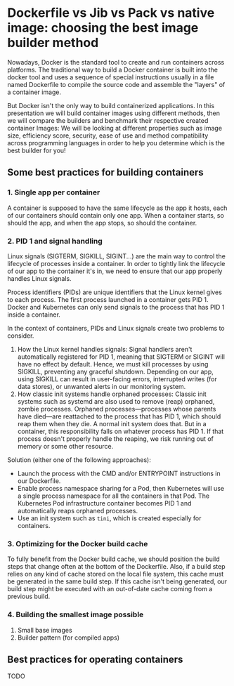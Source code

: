 # Dockerfile vs Jib vs Pack vs native image: choosing the best image builder method

Nowadays, Docker is the standard tool to create and run containers across platforms. The traditional way to build a Docker container is built into the docker tool and uses a sequence of special instructions usually in a file named Dockerfile to compile the source code and assemble the "layers" of a container image.

But Docker isn't the only way to build containerized applications. In this presentation we will build container images using different methods, then we will compare the builders and benchmark their respective created container Images: We will be looking at different properties such as image size, efficiency score, security, ease of use and method compatibility across programming languages in order to help you determine which is the best builder for you!


## Some best practices for building containers

### 1. Single app per container

A container is supposed to have the same lifecycle as the app it hosts, each of our containers should contain only one app. 
When a container starts, so should the app, and when the app stops, so should the container.

### 2. PID 1 and signal handling

Linux signals (SIGTERM, SIGKILL, SIGINT...) are the main way to control the lifecycle of processes inside a container.
In order to tightly link the lifecycle of our app to the container it's in, we need to ensure that our app properly handles Linux signals.

Process identifiers (PIDs) are unique identifiers that the Linux kernel gives to each process. The first process launched in a container gets PID 1.
Docker and Kubernetes can only send signals to the process that has PID 1 inside a container.

In the context of containers, PIDs and Linux signals create two problems to consider.

1) How the Linux kernel handles signals:
   Signal handlers aren't automatically registered for PID 1, meaning that SIGTERM or SIGINT will have no effect by default. Hence, we must kill processes by using SIGKILL, preventing any graceful shutdown. Depending on our app, using SIGKILL can result in user-facing errors, interrupted writes (for data stores), or unwanted alerts in our monitoring system.
2) How classic init systems handle orphaned processes:
   Classic init systems such as systemd are also used to remove (reap) orphaned, zombie processes. Orphaned processes—processes whose parents have died—are reattached to the process that has PID 1, which should reap them when they die. A normal init system does that. But in a container, this responsibility falls on whatever process has PID 1. If that process doesn't properly handle the reaping, we risk running out of memory or some other resource.

Solution (either one of the following approaches):
- Launch the process with the CMD and/or ENTRYPOINT instructions in our Dockerfile. 
- Enable process namespace sharing for a Pod, then Kubernetes will use a single process namespace for all the containers in that Pod. The Kubernetes Pod infrastructure container becomes PID 1 and automatically reaps orphaned processes. 
- Use an init system such as `tini`, which is created especially for containers.

### 3. Optimizing for the Docker build cache

To fully benefit from the Docker build cache, we should position the build steps that change often at the bottom of the Dockerfile. 
Also, if a build step relies on any kind of cache stored on the local file system, this cache must be generated in the same build step. If this cache isn't being generated, our build step might be executed with an out-of-date cache coming from a previous build.

### 4. Building the smallest image possible

1) Small base images
2) Builder pattern (for compiled apps)


## Best practices for operating containers

TODO
